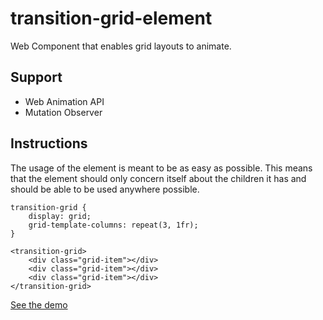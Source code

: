 # transition-grid-element
 Web Component that enables grid layouts to animate.

## Support
- Web Animation API
- Mutation Observer

## Instructions
The usage of the element is meant to be as easy as possible. This means that the element should only concern itself about the children it has and should be able to be used anywhere possible.
```
transition-grid {
	display: grid;
	grid-template-columns: repeat(3, 1fr);
}
```
```
<transition-grid>
	<div class="grid-item"></div>
	<div class="grid-item"></div>
	<div class="grid-item"></div>
</transition-grid>
```

[See the demo](https://emielzuurbier.github.io/transition-grid-element/)